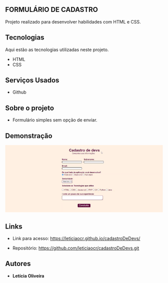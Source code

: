
## FORMULÁRIO DE CADASTRO
Projeto realizado para desenvolver habilidades com HTML e CSS. 


## Tecnologias

Aqui estão as tecnologias utilizadas neste projeto.

* HTML
* CSS 


## Serviços Usados

* Github


## Sobre o projeto

* Formulário simples sem opção de enviar. 


## Demonstração 



![Tela](https://github.com/leticiaocr/cadastroDeDevs/blob/main/cadastroDeDevs.gif)




## Links
  - Link para acesso: https://leticiaocr.github.io/cadastroDeDevs/
  
  - Repositório: https://github.com/leticiaocr/cadastroDeDevs.git

  ## Autores

  * **Letícia Oliveira** 

